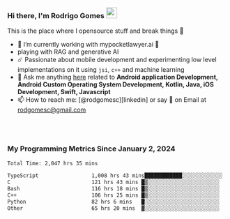 
### Hi there, I'm Rodrigo Gomes <img src="https://media.giphy.com/media/hvRJCLFzcasrR4ia7z/giphy.gif" width="25px">
This is the place where I opensource stuff and break things 🤣
- 🔭 I’m currently working with mypocketlawyer.ai 💜
- playing with RAG and generative AI
- ☄️ Passionate about mobile development and experimenting low level implementations on it using `jsi`, `c++` and machine learning
- 💬 Ask me anything [here](https://github.com/rodgomesc/rodgomesc/issues) related to <b>Android application Development, Android Custom Operating System Development, Kotlin, Java, iOS Development, Swift, Javascript</b>
- 📫 How to reach me: [@rodgomesc][linkedin] or say 👋 on Email at [rodgomesc@gmail.com](mailto:rodgomesc@gmail.com)


<br/>

<!-- 
<picture>
  <img src="/github-metrics.svg" alt="Metrics">
</picture>
-->

</br>

### My Programming Metrics Since January 2, 2024 


<!--START_SECTION:waka-->

```txt
Total Time: 2,047 hrs 35 mins

TypeScript                 1,008 hrs 43 mins████████████░░░░░░░░░░░░░   47.74 %
C                          121 hrs 43 mins █▒░░░░░░░░░░░░░░░░░░░░░░░   05.76 %
Bash                       116 hrs 18 mins █▒░░░░░░░░░░░░░░░░░░░░░░░   05.50 %
C++                        106 hrs 25 mins █▒░░░░░░░░░░░░░░░░░░░░░░░   05.04 %
Python                     82 hrs 6 mins   █░░░░░░░░░░░░░░░░░░░░░░░░   03.89 %
Other                      65 hrs 20 mins  ▓░░░░░░░░░░░░░░░░░░░░░░░░   03.09 %
```

<!--END_SECTION:waka-->
